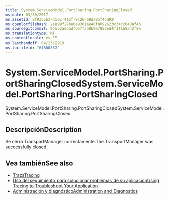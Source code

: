 ```yaml
---
title: System.ServiceModel.PortSharing.PortSharingClosed
ms.date: 03/30/2017
ms.assetid: 8f93c5b3-d56c-412f-9c26-68da85f4bd92
ms.openlocfilehash: 2ee99f27be0e9301ae40fa092623c34c2648af4b
ms.sourcegitcommit: 9b552addadfb57fab0b9e7852ed4f1f1b8a42f8e
ms.translationtype: MT
ms.contentlocale: es-ES
ms.lasthandoff: 04/23/2019
ms.locfileid: "61860887"
---
```

# <a name="systemservicemodelportsharingportsharingclosed"></a><span data-ttu-id="17c7c-102">System.ServiceModel.PortSharing.PortSharingClosed</span><span class="sxs-lookup"><span data-stu-id="17c7c-102">System.ServiceModel.PortSharing.PortSharingClosed</span></span>
<span data-ttu-id="17c7c-103">System.ServiceModel.PortSharing.PortSharingClosed</span><span class="sxs-lookup"><span data-stu-id="17c7c-103">System.ServiceModel.PortSharing.PortSharingClosed</span></span>  
  
## <a name="description"></a><span data-ttu-id="17c7c-104">Descripción</span><span class="sxs-lookup"><span data-stu-id="17c7c-104">Description</span></span>  
 <span data-ttu-id="17c7c-105">Se cerró TransportManager correctamente.</span><span class="sxs-lookup"><span data-stu-id="17c7c-105">The TransportManager was successfully closed.</span></span>  
  
## <a name="see-also"></a><span data-ttu-id="17c7c-106">Vea también</span><span class="sxs-lookup"><span data-stu-id="17c7c-106">See also</span></span>

- [<span data-ttu-id="17c7c-107">Traza</span><span class="sxs-lookup"><span data-stu-id="17c7c-107">Tracing</span></span>](../../../../../docs/framework/wcf/diagnostics/tracing/index.md)
- [<span data-ttu-id="17c7c-108">Uso del seguimiento para solucionar problemas de su aplicación</span><span class="sxs-lookup"><span data-stu-id="17c7c-108">Using Tracing to Troubleshoot Your Application</span></span>](../../../../../docs/framework/wcf/diagnostics/tracing/using-tracing-to-troubleshoot-your-application.md)
- [<span data-ttu-id="17c7c-109">Administración y diagnóstico</span><span class="sxs-lookup"><span data-stu-id="17c7c-109">Administration and Diagnostics</span></span>](../../../../../docs/framework/wcf/diagnostics/index.md)
